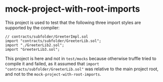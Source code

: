# mock-project-with-root-imports

This project is used to test that the following three import styles are supported by the compiler:

```solidity
// contracts/subfolder/GreeterImpl.sol
import "contracts/subfolder/GreeterLib.sol";
import "./GreeterLib2.sol";
import "GreeterLib3.sol";
```

This project is here and not in `test/mocks` because otherwise truffle tried to compile it and failed, as it assumed that `import "contracts/subfolder/GreeterLib.sol"` was relative to the main project root, and not to the `mock-project-with-root-imports`.